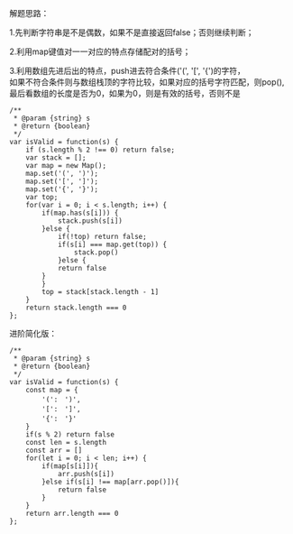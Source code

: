 解题思路：    

1.先判断字符串是不是偶数，如果不是直接返回false；否则继续判断；   

2.利用map键值对一一对应的特点存储配对的括号；   

3.利用数组先进后出的特点，push进去符合条件('(', '[', '{')的字符，   
如果不符合条件则与数组栈顶的字符比较，如果对应的括号字符匹配，则pop(),    
最后看数组的长度是否为0，如果为0，则是有效的括号，否则不是

```
/**
 * @param {string} s
 * @return {boolean}
 */
var isValid = function(s) {
    if (s.length % 2 !== 0) return false;
    var stack = [];
    var map = new Map();
    map.set('(', ')');
    map.set('[', ']');
    map.set('{', '}');
    var top;
    for(var i = 0; i < s.length; i++) {
        if(map.has(s[i])) {
            stack.push(s[i])
        }else {
			if(!top) return false;
            if(s[i] === map.get(top)) {
                stack.pop()
            }else {
	    	return false
	    }
        }
        top = stack[stack.length - 1]
    } 
    return stack.length === 0
};
```
     
     
进阶简化版：     

```
/**
 * @param {string} s
 * @return {boolean}
 */
var isValid = function(s) {
    const map = {
        '(':　')',
        '[':　']',
        '{':　'}'
    }
    if(s % 2) return false
    const len = s.length
    const arr = []
    for(let i = 0; i < len; i++) {
        if(map[s[i]]){
            arr.push(s[i])
        }else if(s[i] !== map[arr.pop()]){
            return false
        }
    }
    return arr.length === 0
};
```





